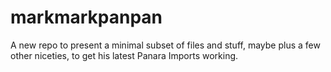 # markmarkpanpan
A new repo to present a minimal subset of files and stuff, maybe plus a few other niceties, to get his latest Panara Imports working.
